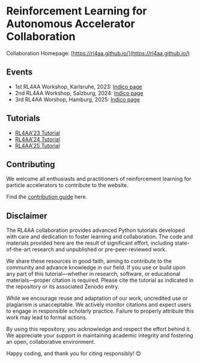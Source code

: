 # Reinforcement Learning for Autonomous Accelerator Collaboration

Collaboration Homepage: [https://rl4aa.github.io/](https://rl4aa.github.io/)

## Events

- 1st RL4AA Workshop, Karlsruhe, 2023: [Indico page](https://indico.scc.kit.edu/event/3280/)
- 2nd RL4AA Workshop, Salzburg, 2024: [Indico page](https://indico.scc.kit.edu/event/3746/)
- 3rd RL4AA Worshop, Hamburg, 2025: [Indico page](https://indico.scc.kit.edu/event/4216/)

## Tutorials

- [RL4AA'23 Tutorial](https://github.com/RL4AA/RL4AA23)
- [RL4AA'24 Tutorial](https://github.com/RL4AA/rl4aa24-tutorial)
- [RL4AA'25 Tutorial](https://github.com/RL4AA/rl4aa25-tutorial)

## Contributing

We welcome all enthusiasts and practitioners of reinforcement learning for particle accelerators to contribute to the website.

Find the [contribution guide](https://github.com/RL4AA/RL4AA.github.io#contributing) here.

## Disclaimer
The RL4AA collaboration provides advanced Python tutorials developed with care and dedication to foster learning and collaboration. The code and materials provided here are the result of significant effort, including state-of-the-art research and unpublished or pre-peer-reviewed work.

We share these resources in good faith, aiming to contribute to the community and advance knowledge in our field. If you use or build upon any part of this tutorial—whether in research, software, or educational materials—proper citation is required. Please cite the tutorial as indicated in the repository or its associated Zenodo entry.

While we encourage reuse and adaptation of our work, uncredited use or plagiarism is unacceptable. We actively monitor citations and expect users to engage in responsible scholarly practice. Failure to properly attribute this work may lead to formal actions.

By using this repository, you acknowledge and respect the effort behind it. We appreciate your support in maintaining academic integrity and fostering an open, collaborative environment.

Happy coding, and thank you for citing responsibly! 😊
